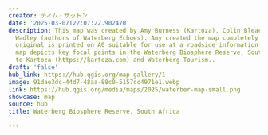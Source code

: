 ```yaml
---
creator: ティム・サットン
date: '2025-03-07T22:07:22.902470'
description: This map was created by Amy Burness (Kartoza), Colin Bleach and Richard
  Wadley (authors of Waterberg Echoes). Amy created the map completely in QGIS. The
  original is printed on A0 suitable for use at a roadside information display. The
  map depicts key focal points in the Waterberg Biosphere Reserve, South Africa. Credits
  to Kartoza (https://kartoza.com) and Waterberg Tourism..
draft: 'false'
hub_link: https://hub.qgis.org/map-gallery/1
image: 91dae3dc-44d7-48aa-88c0-5157cc4971e1.webp
link: https://hub.qgis.org/media/maps/2025/waterber-map-small.png
showcase: map
source: hub
title: Waterberg Biosphere Reserve, South Africa

---
```

